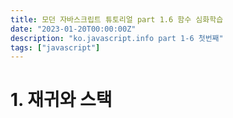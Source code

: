 ```yaml
---
title: 모던 자바스크립트 튜토리얼 part 1.6 함수 심화학습
date: "2023-01-20T00:00:00Z"
description: "ko.javascript.info part 1-6 첫번째"
tags: ["javascript"]
---
```


# 1. 재귀와 스택

